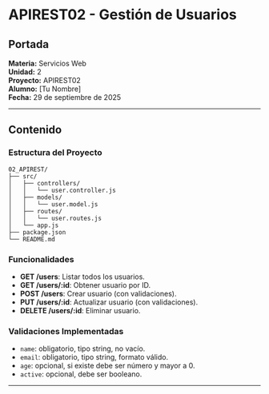 # APIREST02 - Gestión de Usuarios

## Portada

**Materia:** Servicios Web  
**Unidad:** 2  
**Proyecto:** APIREST02  
**Alumno:** [Tu Nombre]  
**Fecha:** 29 de septiembre de 2025

---

## Contenido

### Estructura del Proyecto

```
02_APIREST/
├── src/
│   ├── controllers/
│   │   └── user.controller.js
│   ├── models/
│   │   └── user.model.js
│   ├── routes/
│   │   └── user.routes.js
│   └── app.js
├── package.json
└── README.md
```

### Funcionalidades

- **GET /users**: Listar todos los usuarios.
- **GET /users/:id**: Obtener usuario por ID.
- **POST /users**: Crear usuario (con validaciones).
- **PUT /users/:id**: Actualizar usuario (con validaciones).
- **DELETE /users/:id**: Eliminar usuario.

### Validaciones Implementadas

- `name`: obligatorio, tipo string, no vacío.
- `email`: obligatorio, tipo string, formato válido.
- `age`: opcional, si existe debe ser número y mayor a 0.
- `active`: opcional, debe ser booleano.

---
